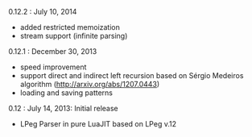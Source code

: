 0.12.2 : July 10, 2014

- added restricted memoization
- stream support (infinite parsing)

0.12.1 : December 30, 2013

- speed improvement
- support direct and indirect left recursion based on Sérgio Medeiros algorithm (http://arxiv.org/abs/1207.0443)
- loading and saving patterns

0.12 : July 14, 2013: Initial release

- LPeg Parser in pure LuaJIT based on LPeg v.12
